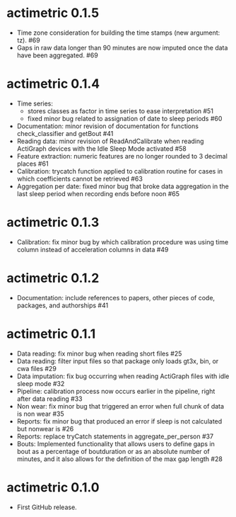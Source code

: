 # actimetric 0.1.5

* Time zone consideration for building the time stamps (new argument: tz). #69
* Gaps in raw data longer than 90 minutes are now imputed once the data have been aggregated. #69

# actimetric 0.1.4

* Time series: 
    - stores classes as factor in time series to ease interpretation #51
    - fixed minor bug related to assignation of date to sleep periods #60
* Documentation: minor revision of documentation for functions check_classifier and getBout #41
* Reading data: minor revision of ReadAndCalibrate when reading ActiGraph devices with the Idle Sleep Mode activated #58
* Feature extraction: numeric features are no longer rounded to 3 decimal places #61
* Calibration: trycatch function applied to calibration routine for cases in which coefficients cannot be retrieved #63
* Aggregation per date: fixed minor bug that broke data aggregation in the last sleep period when recording ends before noon #65

# actimetric 0.1.3

* Calibration: fix minor bug by which calibration procedure was using time column instead of acceleration columns in data #49

# actimetric 0.1.2

* Documentation: include references to papers, other pieces of code, packages, and authorships #41

# actimetric 0.1.1

* Data reading: fix minor bug when reading short files #25
* Data reading: filter input files so that package only loads gt3x, bin, or cwa files #29
* Data imputation: fix bug occurring when reading ActiGraph files with idle sleep mode #32
* Pipeline: calibration process now occurs earlier in the pipeline, right after data reading #33
* Non wear: fix minor bug that triggered an error when full chunk of data is non wear #35
* Reports: fix minor bug that produced an error if sleep is not calculated but nonwear is #26
* Reports: replace tryCatch statements in aggregate_per_person #37
* Bouts: Implemented functionality that allows users to define gaps in bout as a percentage of boutduration or as an absolute number of minutes, and it also allows for the definition of the max gap length #28

# actimetric 0.1.0

* First GitHub release.
